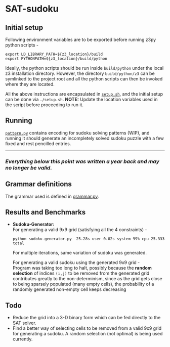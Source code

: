 # SAT-sudoku

## Initial setup
Following environment variables are to be exported before running z3py python scripts -
```
export LD_LIBRARY_PATH=${z3_location}/build
export PYTHONPATH=${z3_location}/build/python
```

Ideally, the python scripts should be run inside `build/python` under the local z3 installation directory. However, the directory `build/python/z3` can be symlinked to the project root and all the python scripts can then be invoked where they are located.

All the above instructions are encapsulated in [`setup.sh`](setup.sh), and the initial setup can be done via `./setup.sh`.
**NOTE:** Update the location variables used in the script before proceeding to run it.

## Running
[`pattern.py`](pattern.py) contains encoding for sudoku solving patterns (WIP), and running it should generate an incompletely solved sudoku puzzle with a few fixed and rest pencilled entries.

----
### _Everything below this point was written a year back and may no longer be valid._

## Grammar definitions
The grammar used is defined in [grammar.py](grammar.py).

## Results and Benchmarks
* **Sudoku-Generator:** <br>
  For generating a valid 9x9 grid (satisfying all the 4 constraints) -
  ```
  python sudoku-generator.py  25.28s user 0.02s system 99% cpu 25.333 total
  ```

  For multiple iterations, same variation of sudoku was generated.

  For generating a valid sudoku using the generated 9x9 grid - <br>
  Program was taking too long to halt, possibly because the **random selection** of indices `(i,j)` to be removed from the generated grid contributes greatly to the non-determinism, since as the grid gets close to being sparsely populated (many empty cells), the probability of a randomly generated non-empty cell keeps decreasing

## Todo
* Reduce the grid into a 3-D binary form which can be fed directly to the SAT solver.
* Find a better way of selecting cells to be removed from a valid 9x9 grid for generating a sudoku. A random selection (not optimal) is being used currently.
